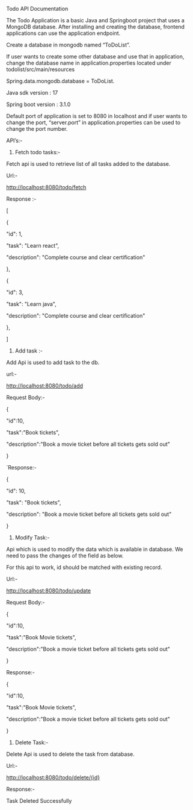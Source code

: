 ﻿Todo API Documentation


The Todo Application is a basic Java and Springboot project that uses a MongoDB database. After installing and creating the database, frontend applications can use the application endpoint.

Create a database in mongodb named “ToDoList”.

If user wants to create some other database and use that in application, change the database name in application.properties located under todolist/src/main/resources


Spring.data.mongodb.database = ToDoList.

Java sdk version : 17

Spring boot version : 3.1.0


Default port of application is set to 8080 in localhost and if user wants to change the port, “server.port” in application.properties can be used to change the port number.

API’s:-

1. Fetch todo tasks:-

Fetch api is used to retrieve list of all tasks added to the database.

Url:-  

[http://localhost:8080/todo/fetch]()


Response :-

[

{

"id": 1,

"task": "Learn react",

"description": "Complete course and clear certification"

},

{

"id": 3,

"task": "Learn java",

"description": "Complete course and clear certification"

},

]


1. Add task :-

Add Api is used to add task to the db.

url:-



[http://localhost:8080/todo/add]()

Request Body:-

{

"id":10,

"task":"Book tickets",

"description":"Book a movie ticket before all tickets gets sold out"

}

`Response:-

{

"id": 10,

"task": "Book tickets",

"description": "Book a movie ticket before all tickets gets sold out"

}


1. Modify Task:-

Api which is used to modify the data which is available in database. We need to pass the changes of the field as below.

For this api to work, id should be matched with existing record.

Ur<a name="_hlt149832328"></a><a name="_hlt149832329"></a>l<a name="_hlt149832442"></a>:-  

[http://localhost:8080/todo/update]()

Request Body:-

{

 "id":10,

"task":"Book Movie tickets",

"description":"Book a movie ticket before all tickets gets sold out"

}

Response:-

{

"id":10,

"task":"Book Movie tickets",

"description":"Book a movie ticket before all tickets gets sold out"

}


1. Delete Task:-

Delete Api is used to delete the task from database.

Url:-

[http://localhost:8080/todo/delete/{id}]()

Response:-

Task Deleted Successfully












